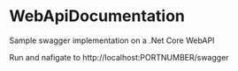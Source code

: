 # WebApiDocumentation
Sample swagger implementation on a .Net Core WebAPI

Run and nafigate to    http://localhost:PORTNUMBER/swagger
